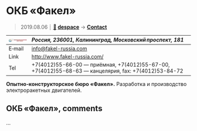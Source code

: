 # ОКБ «Факел»
> 2019.08.06 ┊ **[🚀](../index/index.md) [despace](index.md)** → **[Contact](contact.md)**

|[![](f/contact/o/okb_fakel_logo1_thumb.jpg)](f/contact/o/okb_fakel_logo1.png)|*Россия, 236001, Калининград, Московский проспект, 181*|
|:--|:--|
|E‑mail| <info@fakel-russia.com> |
|Link| <http://www.fakel-russia.com/> |
|Tel| +7(4012)55-66-00 — приёмная, +7(4012)55-67-00, +7(4012)55-68-63 — канцелярия, fax: +7(4012)53-84-72 |

**Опытно‑конструкторское бюро «Факел».** Разработка и производство электроракетных двигателей.


<p style="page-break-after:always"> </p>

## ОКБ «Факел», comments

…
